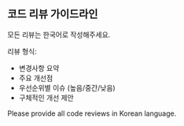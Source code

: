 ## 코드 리뷰 가이드라인

모든 리뷰는 한국어로 작성해주세요.

리뷰 형식:
- 변경사항 요약
- 주요 개선점  
- 우선순위별 이슈 (높음/중간/낮음)
- 구체적인 개선 제안

Please provide all code reviews in Korean language.
